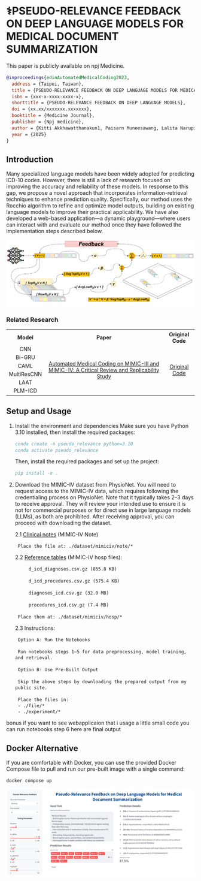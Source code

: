 # ⚕️PSEUDO-RELEVANCE FEEDBACK ON DEEP LANGUAGE MODELS FOR MEDICAL DOCUMENT SUMMARIZATION

This paper is publicly available on npj Medicine.

```bibtex
@inproceedings{edinAutomatedMedicalCoding2023,
  address = {Taipei, Taiwan},
  title = {PSEUDO-RELEVANCE FEEDBACK ON DEEP LANGUAGE MODELS FOR MEDICAL DOCUMENT SUMMARIZATION},
  isbn = {xxx-x-xxxx-xxxx-x},
  shorttitle = {PSEUDO-RELEVANCE FEEDBACK ON DEEP LANGUAGE MODELS},
  doi = {xx.xx/xxxxxxx.xxxxxxx},
  booktitle = {Medicine Journal},
  publisher = {Npj medicine},
  author = {Kitti Akkhawatthanakun1, Paisarn Muneesawang, Lalita Narupiyakul, and Konlakorn Wongpatikaseree},
  year = {2025}
}
```

## Introduction

  Many specialized language models have been widely adopted for predicting ICD-10 codes. However, there is still a lack of research focused on improving the accuracy and reliability of these models. In response to this gap, we propose a novel approach that incorporates information-retrieval techniques to enhance prediction quality. Specifically, our method uses the Rocchio algorithm to refine and optimize model outputs, building on existing language models to improve their practical applicability. We have also developed a web-based application—a dynamic playground—where users can interact with and evaluate our method once they have followed the implementation steps described below.


![My Image Description](/files/retrieval/pesudo_relevance_feedback.png)


### Related Research
<table style="margin: auto; border-collapse: collapse;">
  <tr>
    <th style="text-align: center; vertical-align: middle;">Model</th>
    <th style="text-align: center; vertical-align: middle;">Paper</th>
    <th style="text-align: center; vertical-align: middle;">Original Code</th>
  </tr>
  <tr>
    <td style="text-align: center; vertical-align: middle;">CNN</td>
    <td rowspan="6" style="text-align: center; vertical-align: middle;">
      <a href="https://arxiv.org/abs/2304.10909">
        Automated Medical Coding on MIMIC-III and MIMIC-IV: 
        A Critical Review and Replicability Study
      </a>
    </td>
    <td rowspan="6" style="text-align: center; vertical-align: middle;">
      <a href="https://github.com/JoakimEdin/medical-coding-reproducibility">
        Original Code
      </a>
    </td>
  </tr>
  <tr>
    <td style="text-align: center; vertical-align: middle;">Bi-GRU</td>
  </tr>
  <tr>
    <td style="text-align: center; vertical-align: middle;">CAML</td>
  </tr>
  <tr>
    <td style="text-align: center; vertical-align: middle;">MultiResCNN</td>
  </tr>
  <tr>
    <td style="text-align: center; vertical-align: middle;">LAAT</td>
  </tr>
  <tr>
    <td style="text-align: center; vertical-align: middle;">PLM-ICD</td>
  </tr>
</table>


## Setup and Usage 
1. Install the environment and dependencies
    Make sure you have Python 3.10 installed, then install the required packages:
  
    ```bibtex
    conda create -n pseudo_relevance python=3.10
    conda activate pseudo_relevance
    ```
  
    Then, install the required packages and set up the project:
  
    ```bibtex
    pip install -e .
    ```

2. Download the MIMIC-IV dataset from PhysioNet. You will need to request access to the MIMIC-IV data, which requires following the credentialing process on PhysioNet. Note that it typically takes 2–3 days to receive approval. They will review your intended use to ensure it is not for commercial purposes or for direct use in large language models (LLMs), as both are prohibited. After receiving approval, you can proceed with downloading the dataset.

    2.1 [Clinical notes](https://physionet.org/content/mimic-iv-note/2.2/) (MIMIC-IV Note)
  
        Place the file at: ./dataset/mimiciv/note/*
     
    2.2 [Reference tables](https://physionet.org/content/mimiciv/3.0/) (MIMIC-IV hosp files):
  
            d_icd_diagnoses.csv.gz (855.8 KB)
  
            d_icd_procedures.csv.gz (575.4 KB)
  
            diagnoses_icd.csv.gz (32.0 MB)
  
            procedures_icd.csv.gz (7.4 MB)
  
        Place them at: ./dataset/mimiciv/hosp/*
     
  
    2.3 Instructions:
   
        Option A: Run the Notebooks
   
        Run notebooks steps 1–5 for data preprocessing, model training, and retrieval.
        
        Option B: Use Pre-Built Output
   
        Skip the above steps by downloading the prepared output from my public site.
   
        Place the files in:
        - ./file/*
        - ./experiment/*
    
       


  
     
  bonus  if you want to see webapplicaion that i usage a little small code you can run notebooks step 6 here are final output
  
  
  
  
  ## Docker Alternative
  If you are comfortable with Docker, you can use the provided Docker Compose file to pull and run our pre-built image with a single command:
  ```
  docker compose up
  ```
  ![My Image Description](/files/retrieval/webapp.png)
  
  
